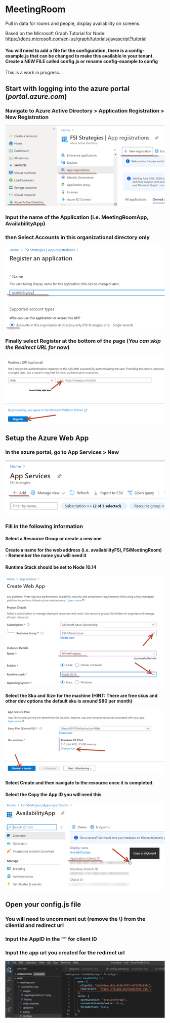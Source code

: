 # MeetingRoom

Pull in data for rooms and people, display availability on screens.

Based on the Microsoft Graph Tutorial for Node:
https://docs.microsoft.com/en-us/graph/tutorials/javascript?tutorial

#### You will need to add a file for the configuration, there is a config-example.js that can be changed to make this available in your tenant. Create a NEW FILE called config.js or rename config-example to config

This is a work in progress...

## Start with logging into the azure portal (*portal.azure.com*)

### Navigate to Azure **Active Directory > Application Registration > New Registration**


![App Registration](https://github.com/FSi-Strategies/Availability-App/blob/master/images/App%20Registrations.png?raw=true)

### Input the __name of the Application__ (i.e. MeetingRoomApp, AvailabilityApp)


### then Select  **Accounts in this organizational directory only**


![App Name](https://github.com/FSi-Strategies/Availability-App/blob/master/images/Setttings1.png?raw=true)

### Finally select **Register** at the bottom of the page (_**You can skip the Redirect URL for now**_)


![Select register at the bottom of the page, leave the url empty](https://github.com/FSi-Strategies/Availability-App/blob/master/images/Register.PNG?raw=true)


## Setup the Azure Web App

### In the azure portal, go to App Services > New
![Create new azure web app](https://github.com/FSi-Strategies/Availability-App/blob/master/images/AppCreation1.png?raw=true)

### Fill in the following information 
#### Select a Resource Group or create a new one
#### Create a name for the web address (i.e. availabilityFSi, FSiMeetingRoom) - Remember the name you will need it
#### Runtime Stack should be set to Node 10.14

![input correct settings for web app](https://github.com/FSi-Strategies/Availability-App/blob/master/images/AppCreation2.png?raw=true)


#### Select the Sku and Size for the machine (HINT: There are free skus and other dev options the default sku is around $80 per month)
![Select Sku and then review and create webapp](https://github.com/FSi-Strategies/Availability-App/blob/master/images/AppCreation3.PNG?raw=true)

#### Select Create and then navigate to the resource once it is completed.

#### Select the Copy the App ID you will need this
![select copy on app ID](https://github.com/FSi-Strategies/Availability-App/blob/master/images/ApplicationID.png?raw=true)



## Open your config.js file
### You will need to uncomment out (remove the \\) from the clientid and redirect url
### Input the AppID in the "" for client ID
### Input the app url you created for the redirect url 
![input client id and redirect url](https://github.com/FSi-Strategies/Availability-App/blob/master/images/config.png?raw=true)
